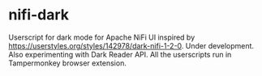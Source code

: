 # nifi-dark
Userscript for dark mode for Apache NiFi UI inspired by https://userstyles.org/styles/142978/dark-nifi-1-2-0. Under development.
Also experimenting with Dark Reader API.
All the userscripts run in Tampermonkey browser extension.
